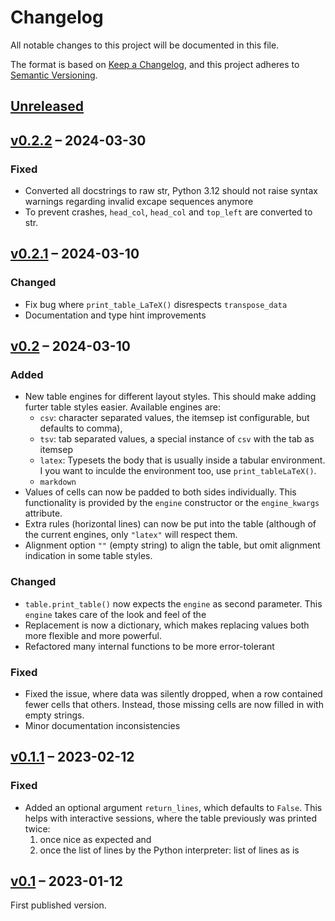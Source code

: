 # Changelog

All notable changes to this project will be documented in this file.

The format is based on [Keep a Changelog](https://keepachangelog.com/en/1.0.0/),
and this project adheres to [Semantic Versioning](https://semver.org/spec/v2.0.0.html).

## [Unreleased]


## [v0.2.2] – 2024-03-30

### Fixed
- Converted all docstrings to raw str, Python 3.12 should not raise
	syntax warnings regarding invalid excape sequences anymore
- To prevent crashes, `head_col`, `head_col` and `top_left` are converted to str.

## [v0.2.1] – 2024-03-10

### Changed
- Fix bug where `print_table_LaTeX()` disrespects `transpose_data`
- Documentation and type hint improvements

## [v0.2] – 2024-03-10

### Added
- New table engines for different layout styles.
	This should make adding furter table styles easier.
	Available engines are:
	- `csv`: character separated values,
		the itemsep ist configurable, but defaults to comma),
	- `tsv`: tab separated values,
		a special instance of `csv` with the tab as itemsep
	- `latex`: Typesets the body that is usually inside a tabular environment.
		I you want to inculde the environment too, use `print_tableLaTeX()`.
	- `markdown`
- Values of cells can now be padded to both sides individually.
	This functionality is provided by the `engine` constructor or the
	`engine_kwargs` attribute.
- Extra rules (horizontal lines) can now be put into the table (although
	of the current engines, only `"latex"` will respect them.
- Alignment option `""` (empty string) to align the table, but omit
	alignment indication in some table styles.

### Changed
- `table.print_table()` now expects the `engine` as second parameter.
	This `engine` takes care of the look and feel of the 
- Replacement is now a dictionary, which makes replacing values both more
	flexible and more powerful.
- Refactored many internal functions to be more error-tolerant

### Fixed
- Fixed the issue, where data was silently dropped, when a row contained
	fewer cells that others. Instead, those missing cells are now filled
	in with empty strings.
- Minor documentation inconsistencies

## [v0.1.1] – 2023-02-12

### Fixed

- Added an optional argument `return_lines`, which defaults to `False`.
	This helps with interactive sessions, where the table previously was printed twice:
	1. once nice as expected and
	2. once the list of lines by the Python interpreter: list of lines as is 


## [v0.1] – 2023-01-12

First published version.


[unreleased]: https://github.com/bertramrichter/brplotviz/compare/v0.2.2..master
[v0.2.2]: https://github.com/bertramrichter/brplotviz/compare/v0.2.2..v0.2.1
[v0.2.1]: https://github.com/bertramrichter/brplotviz/compare/v0.2..v0.2.1
[v0.2]: https://github.com/bertramrichter/brplotviz/compare/v0.1.1..v0.2
[v0.1.1]: https://github.com/bertramrichter/brplotviz/releases/compare/v0.1..v0.1.1
[v0.1]: https://github.com/bertramrichter/brplotviz/releases/tag/v0.1
